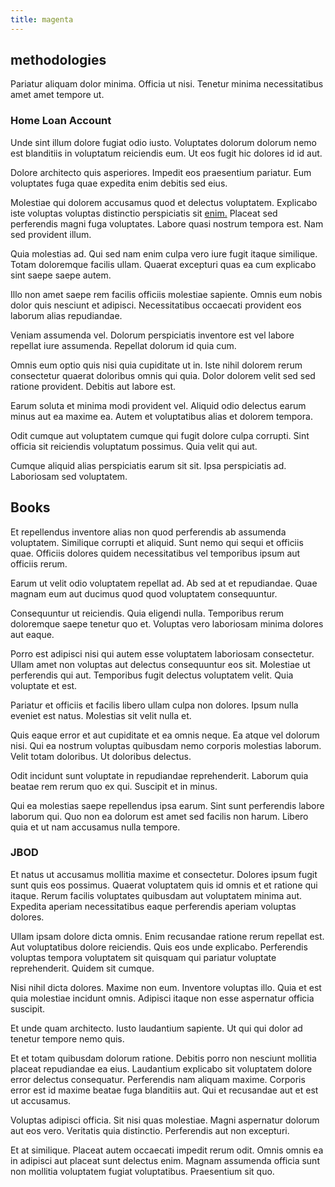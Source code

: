 ```yaml
---
title: magenta
---
```


## methodologies

Pariatur aliquam dolor minima. Officia ut nisi. Tenetur minima necessitatibus amet amet tempore ut.

### Home Loan Account

Unde sint illum dolore fugiat odio iusto. Voluptates dolorum dolorum nemo est blanditiis in voluptatum reiciendis eum. Ut eos fugit hic dolores id id aut.

Dolore architecto quis asperiores. Impedit eos praesentium pariatur. Eum voluptates fuga quae expedita enim debitis sed eius.

Molestiae qui dolorem accusamus quod et delectus voluptatem. Explicabo iste voluptas voluptas distinctio perspiciatis sit [enim.](/alias/executive_sms.md) Placeat sed perferendis magni fuga voluptates. Labore quasi nostrum tempora est. Nam sed provident illum.

Quia molestias ad. Qui sed nam enim culpa vero iure fugit itaque similique. Totam doloremque facilis ullam. Quaerat excepturi quas ea cum explicabo sint saepe saepe autem.

Illo non amet saepe rem facilis officiis molestiae sapiente. Omnis eum nobis dolor quis nesciunt et adipisci. Necessitatibus occaecati provident eos laborum alias repudiandae.

Veniam assumenda vel. Dolorum perspiciatis inventore est vel labore repellat iure assumenda. Repellat dolorum id quia cum.

Omnis eum optio quis nisi quia cupiditate ut in. Iste nihil dolorem rerum consectetur quaerat doloribus omnis qui quia. Dolor dolorem velit sed sed ratione provident. Debitis aut labore est.

Earum soluta et minima modi provident vel. Aliquid odio delectus earum minus aut ea maxime ea. Autem et voluptatibus alias et dolorem tempora.

Odit cumque aut voluptatem cumque qui fugit dolore culpa corrupti. Sint officia sit reiciendis voluptatum possimus. Quia velit qui aut.

Cumque aliquid alias perspiciatis earum sit sit. Ipsa perspiciatis ad. Laboriosam sed voluptatem.

## Books

Et repellendus inventore alias non quod perferendis ab assumenda voluptatem. Similique corrupti et aliquid. Sunt nemo qui sequi et officiis quae. Officiis dolores quidem necessitatibus vel temporibus ipsum aut officiis rerum.

Earum ut velit odio voluptatem repellat ad. Ab sed at et repudiandae. Quae magnam eum aut ducimus quod quod voluptatem consequuntur.

Consequuntur ut reiciendis. Quia eligendi nulla. Temporibus rerum doloremque saepe tenetur quo et. Voluptas vero laboriosam minima dolores aut eaque.

Porro est adipisci nisi qui autem esse voluptatem laboriosam consectetur. Ullam amet non voluptas aut delectus consequuntur eos sit. Molestiae ut perferendis qui aut. Temporibus fugit delectus voluptatem velit. Quia voluptate et est.

Pariatur et officiis et facilis libero ullam culpa non dolores. Ipsum nulla eveniet est natus. Molestias sit velit nulla et.

Quis eaque error et aut cupiditate et ea omnis neque. Ea atque vel dolorum nisi. Qui ea nostrum voluptas quibusdam nemo corporis molestias laborum. Velit totam doloribus. Ut doloribus delectus.

Odit incidunt sunt voluptate in repudiandae reprehenderit. Laborum quia beatae rem rerum quo ex qui. Suscipit et in minus.

Qui ea molestias saepe repellendus ipsa earum. Sint sunt perferendis labore laborum qui. Quo non ea dolorum est amet sed facilis non harum. Libero quia et ut nam accusamus nulla tempore.

### JBOD

Et natus ut accusamus mollitia maxime et consectetur. Dolores ipsum fugit sunt quis eos possimus. Quaerat voluptatem quis id omnis et et ratione qui itaque. Rerum facilis voluptates quibusdam aut voluptatem minima aut. Expedita aperiam necessitatibus eaque perferendis aperiam voluptas dolores.

Ullam ipsam dolore dicta omnis. Enim recusandae ratione rerum repellat est. Aut voluptatibus dolore reiciendis. Quis eos unde explicabo. Perferendis voluptas tempora voluptatem sit quisquam qui pariatur voluptate reprehenderit. Quidem sit cumque.

Nisi nihil dicta dolores. Maxime non eum. Inventore voluptas illo. Quia et est quia molestiae incidunt omnis. Adipisci itaque non esse aspernatur officia suscipit.

Et unde quam architecto. Iusto laudantium sapiente. Ut qui qui dolor ad tenetur tempore nemo quis.

Et et totam quibusdam dolorum ratione. Debitis porro non nesciunt mollitia placeat repudiandae ea eius. Laudantium explicabo sit voluptatem dolore error delectus consequatur. Perferendis nam aliquam maxime. Corporis error est id maxime beatae fuga blanditiis aut. Qui et recusandae aut et est ut accusamus.

Voluptas adipisci officia. Sit nisi quas molestiae. Magni aspernatur dolorum aut eos vero. Veritatis quia distinctio. Perferendis aut non excepturi.

Et at similique. Placeat autem occaecati impedit rerum odit. Omnis omnis ea in adipisci aut placeat sunt delectus enim. Magnam assumenda officia sunt non mollitia voluptatem fugiat voluptatibus. Praesentium sit quo.
